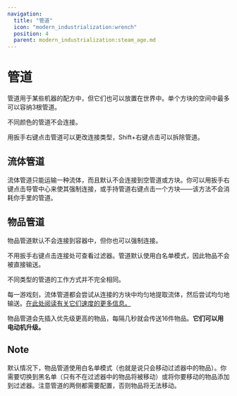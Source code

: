 ```yaml
---
navigation:
  title: "管道"
  icon: "modern_industrialization:wrench"
  position: 4
  parent: modern_industrialization:steam_age.md
---
```


# 管道

管道用于某些机器的配方中，但它们也可以放置在世界中。单个方块的空间中最多可以容纳3根管道。

不同颜色的管道不会连接。

用扳手右键点击管道可以更改连接类型，Shift+右键点击可以拆除管道。

## 流体管道

<ItemImage id="modern_industrialization:fluid_pipe" />

流体管道只能运输一种流体，而且默认不会连接到空管道或方块。你可以用扳手右键点击导管中心来使其强制连接，或手持管道右键点击一个方块——该方法不会消耗你手里的管道。

## 物品管道

<ItemImage id="modern_industrialization:item_pipe" />

物品管道默认不会连接到容器中，但你也可以强制连接。

不用扳手右键点击连接处可查看过滤器。管道默认使用白名单模式，因此物品不会被直接输送。

不同类型的管道的工作方式并不完全相同。

每一游戏刻，流体管道都会尝试从连接的方块中均匀地提取流体，然后尝试均匀地输送。[在此处阅读有关它们速度的更多信息。](../midgame/fluid_transfer.md)

物品管道会先插入优先级更高的物品，每隔几秒就会传送16件物品。**它们可以用电动机升级。**

## Note

默认情况下，物品管道使用白名单模式（也就是说只会移动过滤器中的物品）。你需要切换到黑名单（只有不在过滤器中的物品将被移动）或将你要移动的物品添加到过滤器。注意管道的两侧都需要配置，否则物品将无法移动。

